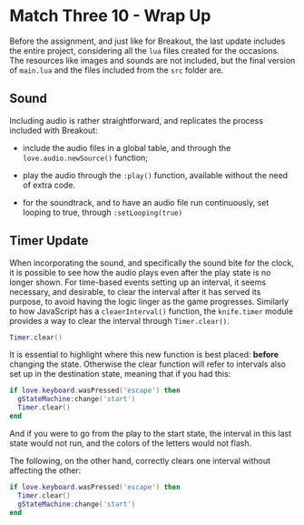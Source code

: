 # Match Three 10 - Wrap Up

Before the assignment, and just like for Breakout, the last update includes the entire project, considering all the `lua` files created for the occasions. The resources like images and sounds are not included, but the final version of `main.lua` and the files included from the `src` folder are.

## Sound

Including audio is rather straightforward, and replicates the process included with Breakout:

- include the audio files in a global table, and through the `love.audio.newSource()` function;

- play the audio through the `:play()` function, available without the need of extra code.

- for the soundtrack, and to have an audio file run continuously, set looping to true, through `:setLooping(true)`

## Timer Update

When incorporating the sound, and specifically the sound bite for the clock, it is possible to see how the audio plays even after the play state is no longer shown. For time-based events setting up an interval, it seems necessary, and desirable, to clear the interval after it has served its purpose, to avoid having the logic linger as the game progresses. Similarly to how JavaScript has a `cleaerInterval()` function, the `knife.timer` module provides a way to clear the interval through `Timer.clear()`.

```lua
Timer.clear()
```

It is essential to highlight where this new function is best placed: **before** changing the state. Otherwise the clear function will refer to intervals also set up in the destination state, meaning that if you had this:

```lua
if love.keyboard.wasPressed('escape') then
  gStateMachine:change('start')
  Timer.clear()
end
```

And if you were to go from the play to the start state, the interval in this last state would not run, and the colors of the letters would not flash.

The following, on the other hand, correctly clears one interval without affecting the other:

```lua
if love.keyboard.wasPressed('escape') then
  Timer.clear()
  gStateMachine:change('start')
end
```
